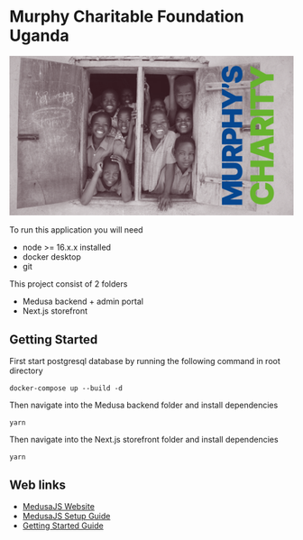 # Murphy Charitable Foundation Uganda

![Banner](docs/banner.png)


To run this application you will need 
* node >= 16.x.x installed
* docker desktop
* git

This project consist of 2 folders
* Medusa backend + admin portal
* Next.js storefront

## Getting Started

First start postgresql database by running the following command in root directory
```
docker-compose up --build -d
```

Then navigate into the Medusa backend folder and install dependencies
```
yarn
```

Then navigate into the Next.js storefront folder and install dependencies
```
yarn
```

## Web links

* [MedusaJS Website](https://medusajs.com/)
* [MedusaJS Setup Guide](https://docs.medusajs.com/create-medusa-app)
* [Getting Started Guide](https://www.youtube.com/watch?v=sWjfAueW5NU)
